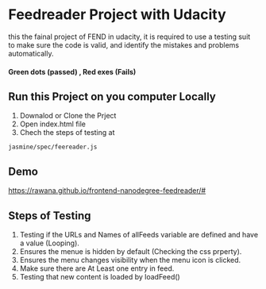 # Feedreader Project with Udacity

this the fainal project of FEND in udacity, it is  required to use a testing suit to make sure the code is valid, and identify the mistakes and problems automatically.
#### Green dots (passed) , Red exes (Fails)


## Run this Project on you computer Locally 
1. Downalod or Clone the Prject 
2. Open index.html file 
3. Chech the steps of testing at 
```
jasmine/spec/feereader.js 
```

## Demo 
https://rawana.github.io/frontend-nanodegree-feedreader/#

##  Steps of Testing
1. Testing if the URLs and Names of allFeeds variable are defined and have a value (Looping).
2. Ensures  the menue is hidden by default (Checking the css prperty).
3. Ensures the menu changes visibility when the menu icon is clicked.
4. Make sure there are At Least one entry in feed.
5. Testing that new content is loaded by loadFeed()

